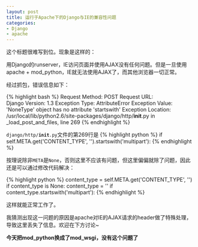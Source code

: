 ```yaml
---
layout: post
title: 运行于Apache下的Django与IE的兼容性问题
categories:
- Django
- apache
---
```

这个标题很难写到位。现象是这样的：

用Django的runserver，IE访问页面并使用AJAX没有任何问题。但是一旦使用apache \+ mod\_python，IE就无法使用AJAX了，而其他浏览器一切正常。

经过抓包，错误信息如下：

{% highlight bash %}
Request Method: POST 
Request URL:  
Django Version: 1.3 
Exception Type: AttributeError 
Exception Value: 'NoneType' object has no attribute 'startswith' 
Exception Location: /usr/local/lib/python2.6/site-packages/django/http/__init__.py in _load_post_and_files, line 269
{% endhighlight %}

<code>django/http/__init__.py</code>文件的第269行是
{% highlight python %}
if self.META.get('CONTENT_TYPE', '').startswith('multipart'):
{% endhighlight %}

按理说除非<code>META</code>是<code>None</code>，否则这里不应该有问题，但这里偏偏就除了问题，因此还是可以通过修改代码解决：

{% highlight python %}
content_type = self.META.get('CONTENT_TYPE', '')
if content_type is None: content_type = ''
if content_type.startswith('multipart'):
{% endhighlight %}

这样就能正常工作了。

我猜测出现这一问题的原因是apache对IE的AJAX请求的header做了特殊处理，导致这里丢失了信息。欢迎在下方讨论~

**今天把mod\_python换成了mod\_wsgi，没有这个问题了**
